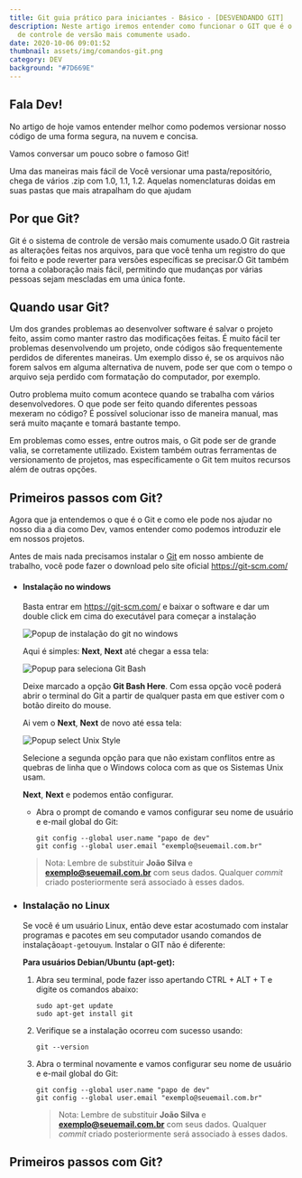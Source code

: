 ```yaml
---
title: Git guia prático para iniciantes - Básico - [DESVENDANDO GIT]
description: Neste artigo iremos entender como funcionar o GIT que é o sistema
  de controle de versão mais comumente usado.
date: 2020-10-06 09:01:52
thumbnail: assets/img/comandos-git.png
category: DEV
background: "#7D669E"
---
```

## Fala Dev!

No artigo de hoje vamos entender melhor como podemos versionar nosso código de uma forma segura, na nuvem e concisa.

Vamos conversar um pouco sobre o famoso Git!

Uma das maneiras mais fácil de Você versionar uma pasta/repositório, chega de vários .zip com 1.0, 1.1, 1.2. Aquelas nomenclaturas doidas em suas pastas que mais atrapalham do que ajudam

## Por que Git?

Git é o sistema de controle de versão mais comumente usado.O Git rastreia as alterações feitas nos arquivos, para que você tenha um registro do que foi feito e pode reverter para versões específicas se precisar.O Git também torna a colaboração mais fácil, permitindo que mudanças por várias pessoas sejam mescladas em uma única fonte.

## Quando usar Git?

Um dos grandes problemas ao desenvolver software é salvar o projeto feito, assim como manter rastro das modificações feitas. É muito fácil ter problemas desenvolvendo um projeto, onde códigos são frequentemente perdidos de diferentes maneiras. Um exemplo disso é, se os arquivos não forem salvos em alguma alternativa de nuvem, pode ser que com o tempo o arquivo seja perdido com formatação do computador, por exemplo.

Outro problema muito comum acontece quando se trabalha com vários desenvolvedores. O que pode ser feito quando diferentes pessoas mexeram no código? É possível solucionar isso de maneira manual, mas será muito maçante e tomará bastante tempo.

Em problemas como esses, entre outros mais, o Git pode ser de grande valia, se corretamente utilizado. Existem também outras ferramentas de versionamento de projetos, mas especificamente o Git tem muitos recursos além de outras opções.

## Primeiros passos com Git?

Agora que ja entendemos o que é o Git e como ele pode nos ajudar no nosso dia a dia como Dev, vamos entender como podemos introduzir ele em nossos projetos.

Antes de mais nada precisamos instalar o [Git](https://git-scm.com/) em nosso ambiente de trabalho, você pode fazer o download pelo site oficial <https://git-scm.com/> 

* #### Instalação no windows

  Basta entrar em <https://git-scm.com/>  e baixar o software e dar um double click em cima do executável para começar a instalação

  ![Popup de instalação do git no windows](assets/img/instalacao-git-windows.png "Intalação do git no windows")

  Aqui é simples: **Next**, **Next** até chegar a essa tela:

  ![Popup para seleciona Git Bash](assets/img/git-bash-here.png "Git Bash Here")

  Deixe marcado a opção **Git Bash Here**. Com essa opção você poderá abrir o terminal do Git a partir de qualquer pasta em que estiver com o botão direito do mouse.

  Ai vem o **Next**, **Next** de novo até essa tela:

  ![Popup select Unix Style](assets/img/unix-style-git-windows.png "Unix Style")

  Selecione a segunda opção para que não existam conflitos entre as quebras de linha que o Windows coloca com as que os Sistemas Unix usam.

  **Next**, **Next** e podemos então configurar.

  * Abra o prompt de comando e vamos configurar seu nome de usuário e e-mail global do Git:

    ```shell
    git config --global user.name "papo de dev"
    git config --global user.email "exemplo@seuemail.com.br"
    ```

  > Nota: Lembre de substituir **João Silva** e **exemplo@seuemail.com.br** com seus dados. Qualquer *commit* criado posteriormente será associado à esses dados.


* ### Instalação no Linux

  Se você é um usuário Linux, então deve estar acostumado com instalar programas e pacotes em seu computador usando comandos de instalação`apt-get`ou`yum`. Instalar o GIT não é diferente:

  **Para usuários Debian/Ubuntu (apt-get):**

  1. Abra seu terminal, pode fazer isso apertando CTRL + ALT + T e digite os comandos abaixo:

     ```shell
     sudo apt-get update 
     sudo apt-get install git
     ```
  2. Verifique se a instalação ocorreu com sucesso usando:

     ```shell
     git --version
     ```
  3. Abra o terminal novamente e vamos configurar seu nome de usuário e e-mail global do Git:

     ```shell
     git config --global user.name "papo de dev"
     git config --global user.email "exemplo@seuemail.com.br"
     ```

     > Nota: Lembre de substituir **João Silva** e **exemplo@seuemail.com.br** com seus dados. Qualquer *commit* criado posteriormente será associado à esses dados.

## Primeiros passos com Git?